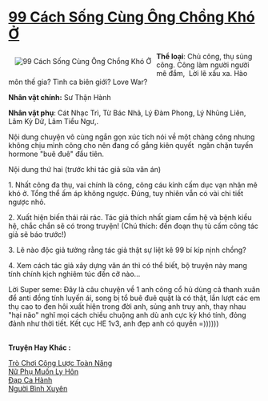 <a href="https://utruyen.com/99-cach-song-cung-ong-chong-kho-o/17662/" title="99 Cách Sống Cùng Ông Chồng Khó Ở"><h1>99 Cách Sống Cùng Ông Chồng Khó Ở</h1></a><div style="display:table"><img align="right" style="float: left; padding: 10px;" src="https://utruyen.com/images/story/200x260/99-cach-song-cung-ong-chong-kho-o.jpg" alt="99 Cách Sống Cùng Ông Chồng Khó Ở"><b>Thể loại</b>: Chủ công, thụ sủng công. Công làm người người mê đắm,  Lời lẽ xấu xa. Hào môn thế gia? Tình ca biên giới? Love War?<p></p><b>Nhân vật chính:</b> Sư Thận Hành<p></p><b>Nhân vật phụ</b>: Cát Nhạc Trì, Từ Bác Nhã, Lý Đàm Phong, Lý Nhũng Liên, Lâm Kỳ Dữ, Lâm Tiểu Ngư,.<p></p>Nội dung chuyện vô cùng ngắn gọn xúc tích nói về một chàng công nhưng không chịu mình công cho nên đang cố gắng kiên quyết  ngăn chặn tuyến hormone "buê đuê" đầu tiên.<p></p>Nội dung thứ hai (trước khi tác giả sửa văn án)<p></p>1. Nhất công đa thụ, vai chính là công, công cáu kỉnh cấm dục vạn nhân mê khó ở. Tổng thể ấm áp không ngược. Đúng, tuy nhiên vẫn có vài chi tiết ngược nhỏ.<p></p>2. Xuất hiện biến thái rải rác. Tác giả thích nhất giam cầm hệ và bệnh kiều hệ, chắc chắn sẽ có trong truyện! (Chú thích: đến đoạn thụ tù cấm công tác giả sẽ báo trước!)<p></p>3. Lẽ nào độc giả tưởng rằng tác giả thật sự liệt kê 99 bí kíp nịnh chồng?<p></p>4. Xem cách tác giả xây dựng văn án thì có thể biết, bộ truyện này mang tính chính kịch nghiêm túc đến cỡ nào...<p></p>Lời Super seme: Đây là câu chuyện về 1 anh công cổ hủ dùng cả thanh xuân để anti đồng tính luyến ái, song bị tổ buê đuê quật là có thật, lần lượt các em thụ cao to đen hôi xuất hiện trong đời anh, sủng anh truy anh, thay nhau "hại não" nghĩ mọi cách chiều chuộng anh dù anh cực kỳ khó tính, đỏng đảnh như thời tiết. Kết cục HE 1v3, anh đẹp anh có quyền =))))))</div><p><br><b>Truyện Hay Khác :</b></p><a href="https://utruyen.com/tro-choi-cong-luoc-toan-nang/24727/" alt="Trò Chơi Công Lược Toàn Năng">Trò Chơi Công Lược Toàn Năng</a><br/><a href="https://www.flickr.com/photos/184340401@N07/48818904496/" alt="Nữ Phụ Muốn Ly Hôn">Nữ Phụ Muốn Ly Hôn</a><br/><a href="https://dammyh.wordpress.com/2019/11/07/dap-ca-hanh/" alt="Đạp Ca Hành">Đạp Ca Hành</a><br/><a href="https://truyenngontinhay.wordpress.com/2019/10/03/nguoi-binh-xuyen/" alt="Người Bình Xuyên">Người Bình Xuyên</a><br/>